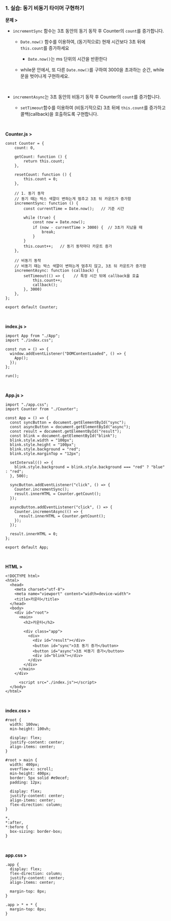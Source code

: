 ### 1. 실습: 동기 비동기 타이머 구현하기
__문제 >__
* ```incrementSync``` 함수는 3초 동안의 동기 동작 후 Counter의 ```count```를 증가합니다.

   * ```Date.now()``` 함수를 이용하여, (동기적으로) 현재 시간보다 3초 뒤에 ```this.count```를 증가하세요

      * ```Date.now()```는 ms 단위의 시간을 반환한다

   * while문 안에서, 또 다른 ```Date.now()```를 구하여 3000을 초과하는 순간, while문을 벗어나게 구현하세요.
<br>

* ```incrementAsync```는 3초 동안의 비동기 동작 후 Counter의 ```count```를 증가합니다.

   * ```setTimeout```함수를 이용하여 (비동기적으로) 3초 뒤에 ```this.count```를 증가하고 콜백(callback)을 호출하도록 구현합니다.
<br>

__Counter.js >__
```
const Counter = {
    count: 0,

    getCount: function () {
        return this.count;
    },

    resetCount: function () {
        this.count = 0;
    },

    // 1. 동기 동작
    // 동기 때는 박스 색깔이 변하는게 멈추고 3초 뒤 카운트가 증가함
    incrementSync: function () {
        const currentTime = Date.now();   // 기준 시간
      
        while (true) {
            const now = Date.now();
            if (now - currentTime > 3000) {  // 3초가 지났을 때
                break;
            }
        }
        this.count++;   // 동기 동작마다 카운트 증가
    },

    // 비동기 동작
    // 비동기 때는 박스 색깔이 변하는게 멈추지 않고, 3초 뒤 카운트가 증가함
    incrementAsync: function (callback) {
        setTimeout(() => {    // 특정 시간 뒤에 callback을 호출
            this.count++;
            callback();
        }, 3000)
    },
};

export default Counter;
```
<br>

__index.js >__
```
import App from "./App";
import "./index.css";

const run = () => {
  window.addEventListener("DOMContentLoaded", () => {
    App();
  });
};

run();
```
<br>

__App.js >__
```
import "./app.css";
import Counter from "./Counter";

const App = () => {
  const syncButton = document.getElementById("sync");
  const asyncButton = document.getElementById("async");
  const result = document.getElementById("result");
  const blink = document.getElementById("blink");
  blink.style.width = "100px";
  blink.style.height = "100px";
  blink.style.background = "red";
  blink.style.marginTop = "12px";

  setInterval(() => {
    blink.style.background = blink.style.background === "red" ? "blue" : "red";
  }, 500);

  syncButton.addEventListener("click", () => {
    Counter.incrementSync();
    result.innerHTML = Counter.getCount();
  });

  asyncButton.addEventListener("click", () => {
    Counter.incrementAsync(() => {
      result.innerHTML = Counter.getCount();
    });
  });

  result.innerHTML = 0;
};

export default App;
```

<br>

__HTML >__
```
<!DOCTYPE html>
<html>
  <head>
    <meta charset="utf-8">
    <meta name="viewport" content="width=device-width">
    <title>카운터</title>
  </head>
  <body>
    <div id="root">
      <main>
        <h2>카운터</h2>

        <div class="app">
          <div>
            <div id="result"></div>
            <button id="sync">3초 동기 증가</button>
            <button id="async">3초 비동기 증가</button>
            <div id="blink"></div>
          </div>
        </div>
      </main>
    </div>

      <script src="./index.js"></script>
  </body>
</html>
```
<br>

__index.css >__
```
#root {
  width: 100vw;
  min-height: 100vh;

  display: flex;
  justify-content: center;
  align-items: center;
}

#root > main {
  width: 400px;
  overflow-x: scroll;
  min-height: 400px;
  border: 5px solid #e9ecef;
  padding: 12px;

  display: flex;
  justify-content: center;
  align-items: center;
  flex-direction: column;
}

*,
*:after,
*:before {
  box-sizing: border-box;
}
```
<br>

__app.css >__
```
.app {
  display: flex;
  flex-direction: column;
  justify-content: center;
  align-items: center;

  margin-top: 8px;
}

.app > * + * {
  margin-top: 8px;
}
```

